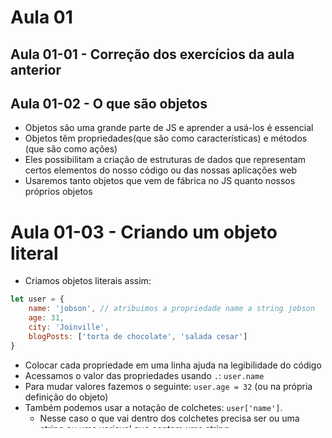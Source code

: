 # Aula 01

## Aula 01-01 - Correção dos exercícios da aula anterior

## Aula 01-02 - O que são objetos

- Objetos são uma grande parte de JS e aprender a usá-los é essencial
- Objetos têm propriedades(que são como características) e métodos (que são como ações)
- Eles possibilitam a criação de estruturas de dados que representam certos elementos do nosso código ou das nossas aplicações web
- Usaremos tanto objetos que vem de fábrica no JS quanto nossos próprios objetos

# Aula 01-03 - Criando um objeto literal

- Criamos objetos literais assim:

```javascript
let user = {
    name: 'jobson', // atribuimos a propriedade name a string jobson
    age: 31,
    city: 'Joinville',
    blogPosts: ['torta de chocolate', 'salada cesar']
}
```
- Colocar cada propriedade em uma linha ajuda na legibilidade do código
- Acessamos o valor das propriedades usando `.`: `user.name`
- Para mudar valores fazemos o seguinte: `user.age = 32` (ou na própria definição do objeto)
- Também podemos usar a notação de colchetes: `user['name']`.
  - Nesse caso o que vai dentro dos colchetes precisa ser ou uma string ou uma variavel que contem uma string
- Também podemos modificar propriedades usando os colchetes `user['name'] = 'Carla'`
- Uma das vantagens de se usar os colchetes é justamente a possibilidade de usar variáveis na  hora de selecionar propriedades, o que não é possível de se fazer usando o `.`

## Aula 01-04 - Adicionando métodos

- Adicionamos métodos a objetos assim

```javascript
let user = {
    name: 'Jobson', // atribuímos a propriedade name a string Jobson
    age: 31,
    city: 'Joinville',
    blogPosts: ['torta de chocolate', 'salada cesar']
    login: function () {  // assim
        console.log('Usuário logado')
    }
}
```
- Para invocar um método basta usar a notação de ponto com o nome do método e parenteses: `user.login()`
- Funções criadas dentro de um objeto sao métodos e funções criadas fora de um objeto sao funções